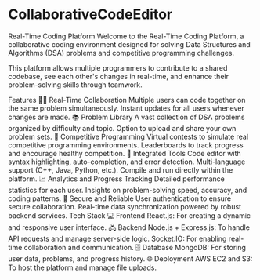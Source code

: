 # CollaborativeCodeEditor
Real-Time Coding Platform
Welcome to the Real-Time Coding Platform, a collaborative coding environment designed for solving Data Structures and Algorithms (DSA) problems and competitive programming challenges.

This platform allows multiple programmers to contribute to a shared codebase, see each other's changes in real-time, and enhance their problem-solving skills through teamwork.

Features
👩‍💻 Real-Time Collaboration
Multiple users can code together on the same problem simultaneously.
Instant updates for all users whenever changes are made.
📚 Problem Library
A vast collection of DSA problems organized by difficulty and topic.
Option to upload and share your own problem sets.
🚀 Competitive Programming
Virtual contests to simulate real competitive programming environments.
Leaderboards to track progress and encourage healthy competition.
🔧 Integrated Tools
Code editor with syntax highlighting, auto-completion, and error detection.
Multi-language support (C++, Java, Python, etc.).
Compile and run directly within the platform.
📈 Analytics and Progress Tracking
Detailed performance statistics for each user.
Insights on problem-solving speed, accuracy, and coding patterns.
🔐 Secure and Reliable
User authentication to ensure secure collaboration.
Real-time data synchronization powered by robust backend services.
Tech Stack
💻 Frontend
React.js: For creating a dynamic and responsive user interface.
🖧 Backend
Node.js + Express.js: To handle API requests and manage server-side logic.
Socket.IO: For enabling real-time collaboration and communication.
🗄️ Database
MongoDB: For storing user data, problems, and progress history.
🌐 Deployment
AWS EC2 and S3: To host the platform and manage file uploads.